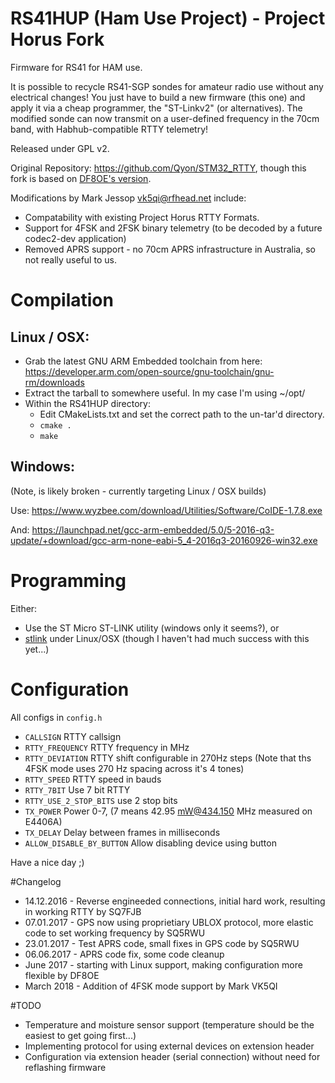 # RS41HUP (Ham Use Project) - Project Horus Fork
Firmware for RS41 for HAM use.

It is possible to recycle RS41-SGP sondes for amateur radio use without any electrical changes! You just have to build a new firmware (this one) and apply it via a cheap programmer, the "ST-Linkv2" (or alternatives). The modified sonde can now transmit on a user-defined frequency in the 70cm band, with Habhub-compatible RTTY telemetry!

Released under GPL v2.

Original Repository: https://github.com/Qyon/STM32_RTTY, though this fork is based on [DF8OE's version](https://github.com/df8oe/RS41HUP).

Modifications by Mark Jessop <vk5qi@rfhead.net> include:
* Compatability with existing Project Horus RTTY Formats.
* Support for 4FSK and 2FSK binary telemetry (to be decoded by a future codec2-dev application)
* Removed APRS support - no 70cm APRS infrastructure in Australia, so not really useful to us.


# Compilation
## Linux / OSX:
* Grab the latest GNU ARM Embedded toolchain from here: https://developer.arm.com/open-source/gnu-toolchain/gnu-rm/downloads
* Extract the tarball to somewhere useful. In my case I'm using ~/opt/
* Within the RS41HUP directory:
  * Edit CMakeLists.txt and set the correct path to the un-tar'd directory.
  * `cmake .`
  * `make`


## Windows:
(Note, is likely broken - currently targeting Linux / OSX builds)

Use:
https://www.wyzbee.com/download/Utilities/Software/CoIDE-1.7.8.exe

And:
https://launchpad.net/gcc-arm-embedded/5.0/5-2016-q3-update/+download/gcc-arm-none-eabi-5_4-2016q3-20160926-win32.exe

# Programming
Either:
* Use the ST Micro ST-LINK utility (windows only it seems?), or
* [stlink](https://github.com/texane/stlink) under Linux/OSX (though I haven't had much success with this yet...)

# Configuration
All configs in ```config.h```

* ```CALLSIGN``` RTTY callsign
* ```RTTY_FREQUENCY``` RTTY frequency in MHz
* ```RTTY_DEVIATION``` RTTY shift configurable in 270Hz steps (Note that ths 4FSK mode uses 270 Hz spacing across it's 4 tones)
* ```RTTY_SPEED``` RTTY speed in bauds
* ```RTTY_7BIT``` Use 7 bit RTTY
* ```RTTY_USE_2_STOP_BITS``` use 2 stop bits
* ```TX_POWER``` Power 0-7, (7 means 42.95 mW@434.150 MHz measured on E4406A)
* ```TX_DELAY``` Delay between frames in milliseconds
* ```ALLOW_DISABLE_BY_BUTTON``` Allow disabling device using button


Have a nice day ;)

#Changelog
 * 14.12.2016 - Reverse engineeded connections, initial hard work, resulting in working RTTY by SQ7FJB
 * 07.01.2017 - GPS now using proprietiary UBLOX protocol, more elastic code to set working frequency by SQ5RWU
 * 23.01.2017 - Test APRS code, small fixes in GPS code by SQ5RWU
 * 06.06.2017 - APRS code fix, some code cleanup
 * June 2017 - starting with Linux support, making configuration more flexible by DF8OE
 * March 2018 - Addition of 4FSK mode support by Mark VK5QI


#TODO
 * Temperature and moisture sensor support (temperature should be the easiest to get going first...)
 * Implementing protocol for using external devices on extension header
 * Configuration via extension header (serial connection) without need for reflashing firmware
